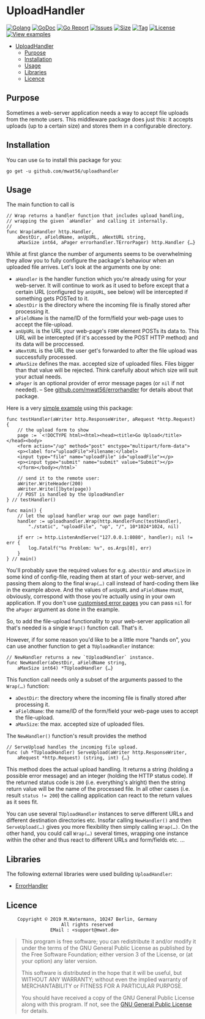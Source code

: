 # UploadHandler

[![Golang](https://img.shields.io/badge/Language-Go-green.svg)](https://golang.org/)
[![GoDoc](https://godoc.org/github.com/mwat56/uploadhandler?status.svg)](https://godoc.org/github.com/mwat56/uploadhandler/)
[![Go Report](https://goreportcard.com/badge/github.com/mwat56/uploadhandler)](https://goreportcard.com/report/github.com/mwat56/uploadhandler)
[![Issues](https://img.shields.io/github/issues/mwat56/uploadhandler.svg)](https://github.com/mwat56/uploadhandler/issues?q=is%3Aopen+is%3Aissue)
[![Size](https://img.shields.io/github/repo-size/mwat56/uploadhandler.svg)](https://github.com/mwat56/uploadhandler/)
[![Tag](https://img.shields.io/github/tag/mwat56/uploadhandler.svg)](https://github.com/mwat56/uploadhandler/tags)
[![License](https://img.shields.io/github/license/mwat56/uploadhandler.svg)](https://github.com/mwat56/uploadhandler/blob/master/LICENSE)
[![View examples](https://img.shields.io/badge/learn%20by-examples-0077b3.svg)](https://github.com/mwat56/uploadhandler/blob/master/_demo/demo.go)

- [UploadHandler](#uploadhandler)
	- [Purpose](#purpose)
	- [Installation](#installation)
	- [Usage](#usage)
	- [Libraries](#libraries)
	- [Licence](#licence)

## Purpose

Sometimes a web-server application needs a way to accept file uploads from the remote users.
This middleware package does just this: it accepts uploads (up to a certain size) and stores them in a configurable directory.

## Installation

You can use `Go` to install this package for you:

    go get -u github.com/mwat56/uploadhandler

## Usage

The main function to call is

    // Wrap returns a handler function that includes upload handling,
    // wrapping the given `aHandler` and calling it internally.
    //
    func Wrap(aHandler http.Handler,
        aDestDir, aFieldName, anUpURL, aNextURL string,
        aMaxSize int64, aPager errorhandler.TErrorPager) http.Handler {…}

While at first glance the number of arguments seems to be overwhelming they allow you to fully configure the package's behaviour when an uploaded file arrives.
Let's look at the arguments one by one:

* `aHandler` is the handler function which you're already using for your web-server.
It will continue to work as it used to before except that a certain URL (configured by `anUpURL`, see below) will be intercepted if something gets POSTed to it.
* `aDestDir` is the directory where the incoming file is finally stored after processing it.
* `aFieldName` is the name/ID of the form/field your web-page uses to accept the file-upload.
* `anUpURL` is the URL your web-page's `FORM` element POSTs its data to.
This URL will be intercepted (if it's accessed by the POST HTTP method) and its data will be proccessed.
* `aNextURL` is the URL the user get's forwarded to after the file upload was successfully processed.
* `aMaxSize` defines the max. accepted size of uploaded files.
Files bigger than that value will be rejected.
Think carefully about which size will suit your actual needs.
* `aPager` is an optional provider of error message pages (or `nil` if not needed).
– See [github.com/mwat56/errorhandler](https://github.com/mwat56/errorhandler) for details about that package.

Here is a very [simple example](https://github.com/mwat56/uploadhandler/blob/master/_demo/demo.go) using this package:

    func testHandler(aWriter http.ResponseWriter, aRequest *http.Request) {
        // the upload form to show
        page := `<!DOCTYPE html><html><head><title>Go Upload</title></head><body>
        <form action="/up" method="post" enctype="multipart/form-data">
        <p><label for="uploadFile">Filename:</label>
        <input type="file" name="uploadFile" id="uploadFile"></p>
        <p><input type="submit" name="submit" value="Submit"></p>
        </form></body></html>`

        // send it to the remote user:
        aWriter.WriteHeader(200)
        aWriter.Write([]byte(page))
        // POST is handled by the UploadHandler
    } // testHandler()

    func main() {
        // let the upload handler wrap our own page handler:
        handler := uploadhandler.Wrap(http.HandlerFunc(testHandler),
            "./static", "uploadFile", "up", "/", 10*1024*1024, nil)

        if err := http.ListenAndServe("127.0.0.1:8080", handler); nil != err {
            log.Fatalf("%s Problem: %v", os.Args[0], err)
        }
    } // main()

You'll probably save the required values for e.g. `aDestDir` and `aMaxSize` in some kind of config-file, reading them at start of your web-server, and passing them along to the final `Wrap(…)` call instead of hard-coding them like in the example above.
And the values of `anUpURL` and `aFieldName` must, obviously, correspond with those you're actually using in your own application.
If you don't use [customised error pages](https://github.com/mwat56/errorhandler) you can pass `nil` for the `aPager` argument as done in the example.

So, to add the file-upload functionality to your web-server application all that's needed is a single `Wrap()` function call. That's it.

However, if for some reason you'd like to be a little more "hands on", you can use another function to get a `TUploadHandler` instance:

    // NewHandler returns a new `tUploadHandler` instance.
    func NewHandler(aDestDir, aFieldName string,
        aMaxSize int64) *TUploadHandler {…}

This function call needs only a subset of the arguments passed to the `Wrap(…)` function:

* `aDestDir`: the directory where the incoming file is finally stored after processing it.
* `aFieldName`: the name/ID of the form/field your web-page uses to accept the file-upload.
* `aMaxSize`: the max. accepted size of uploaded files.

The `NewHandler()` function's result provides the method

    // ServeUpload handles the incoming file upload.
    func (uh *TUploadHandler) ServeUpload(aWriter http.ResponseWriter,
        aRequest *http.Request) (string, int) {…}

This method does the actual upload handling.
It returns a string (holding a possible error message) and an integer (holding the HTTP status code).
If the returned status code is `200` (i.e. everything's alright) then the string return value will be the name of the processed file.
In all other cases (i.e. result `status != 200`) the calling application can react to the return values as it sees fit.

You can use several `TUploadHandler` instances to serve different URLs and different destination directories etc.
Insofar calling `NewHandler()` and then `ServeUpload(…)` gives you more flexibility then simply calling `Wrap(…)`.
On the other hand, you could call `Wrap(…)` several times, wrapping one instance within the other and thus react to different URLs and form/fields etc. …

## Libraries

The following external libraries were used building `UploadHandler`:

* [ErrorHandler](https://github.com/mwat56/errorhandler/)

## Licence

        Copyright © 2019 M.Watermann, 10247 Berlin, Germany
                        All rights reserved
                    EMail : <support@mwat.de>

> This program is free software; you can redistribute it and/or modify it under the terms of the GNU General Public License as published by the Free Software Foundation; either version 3 of the License, or (at your option) any later version.
>
> This software is distributed in the hope that it will be useful, but WITHOUT ANY WARRANTY; without even the implied warranty of MERCHANTABILITY or FITNESS FOR A PARTICULAR PURPOSE.
>
> You should have received a copy of the GNU General Public License along with this program. If not, see the [GNU General Public License](http://www.gnu.org/licenses/gpl.html) for details.
